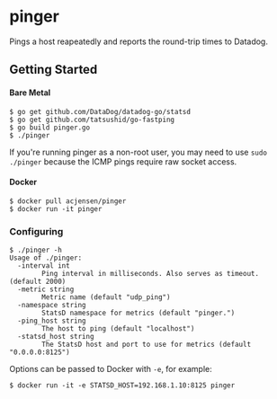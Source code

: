 # pinger

Pings a host reapeatedly and reports the round-trip times to Datadog.

## Getting Started

#### Bare Metal

```
$ go get github.com/DataDog/datadog-go/statsd
$ go get github.com/tatsushid/go-fastping
$ go build pinger.go
$ ./pinger
```

If you're running pinger as a non-root user, you may need to use `sudo ./pinger` because the ICMP pings require raw socket access.

#### Docker

```
$ docker pull acjensen/pinger
$ docker run -it pinger
```

### Configuring

```
$ ./pinger -h
Usage of ./pinger:
  -interval int
        Ping interval in milliseconds. Also serves as timeout. (default 2000)
  -metric string
        Metric name (default "udp_ping")
  -namespace string
        StatsD namespace for metrics (default "pinger.")
  -ping_host string
        The host to ping (default "localhost")
  -statsd_host string
        The StatsD host and port to use for metrics (default "0.0.0.0:8125")
```

Options can be passed to Docker with `-e`, for example:

```
$ docker run -it -e STATSD_HOST=192.168.1.10:8125 pinger
```
